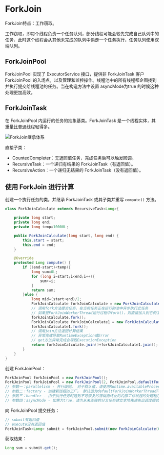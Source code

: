 # ForkJoin

ForkJoin特点：工作窃取。

工作窃取，即每个线程负责一个任务队列，部分线程可能会较先完成自己队列中的任务，此时这个线程会从其他未完成的队列中偷走一个任务执行，任务队列使用双端队列。

## ForkJoinPool

ForkJoinPool 实现了 ExecutorService 接口，提供非 ForkJoinTask 客户 ForkJoinPool 的入场点，以及管理和监控操作。线程池中的所有线程都企图找到并执行提交给线程池的任务。当在构造方法中设置 asyncMode为true 的时候这种处理更加高效。

## ForkJoinTask

在 ForkJoinPool 内运行的任务的抽象基类。ForkJoinTask 是一个线程实体，其重量比普通线程轻得多。

![ForkJoin继承体系](/多线程/ForkJoinPool继承体系.png)

直接子类：

- CountedCompleter：无返回值任务，完成任务后可以触发回调。
- RecursiveTask：一个递归有结果的 ForkJoinTask（有返回值）。
- RecursiveAction：一个递归无结果的 ForkJoinTask（没有返回值）。

## 使用 ForkJoin 进行计算

创建一个执行任务的类，并继承 ForkJoinTask 或其子类并重写 `compute()` 方法。

```java
class ForkJoinCalculate extends RecursiveTask<Long>{

    private long start;
    private long end;
    private long temp=10000L;

    public ForkJoinCalculate(long start, long end) {
        this.start = start;
        this.end = end;
    }

    @Override
    protected Long compute() {
        if ((end-start)<temp){
            long sum=0L;
            for (long i=start;i<end;i++){
                sum+=i;
            }
            return sum;
        }else {
            long mid=(start+end)/2;
            ForkJoinCalculate forkJoinCalculate = new ForkJoinCalculate(start, mid);
            // 调用fork方法提交任务，在当前任务正在运行的池中异步执行此任务
            // 如果是ForkJoinWorkerThread运行过程中fork()，则直接加入到它的工作队列中，否则，重新提交任务。(见ForkJoinWorkerThread)
            forkJoinCalculate.fork();
            ForkJoinCalculate forkJoinCalculate1 = new ForkJoinCalculate(mid, end);
            forkJoinCalculate1.fork();
            // 调用join方法返回计算结果
            // 异常完成导致RuntimeException或Error
            // get方法异常完成会导致ExecutionException
            return forkJoinCalculate.join()+forkJoinCalculate1.join();
        }
    }
}
```

创建 ForkJoinPool：

```java
ForkJoinPool forkJoinPool = new ForkJoinPool();
ForkJoinPool forkJoinPool = new ForkJoinPool(2, ForkJoinPool.defaultForkJoinWorkerThreadFactory, null, true);
// 参数一：parallelism - 并行级别。 对于默认值，请使用Runtime.availableProcessors()
// 参数二：factory - 创建新线程的工厂。 默认值为defaultForkJoinWorkerThreadFactory 。
// 参数三：handler - 由于执行任务时遇到不可恢复的错误而终止的内部工作线程的处理程序。 默认值为null 。
// 参数四：asyncMode - 如果为true，请为从未连接的分叉任务建立本地先进先出调度模式。 在工作线程仅处理事件式异步任务的应用程序中，此模式可能比默认的基于本地堆栈的模式更合适。 默认值为false 。
```

向 ForkJoinPool 提交任务：

```java
// submit有返回值
// execute没有返回值
ForkJoinTask<Long> submit = forkJoinPool.submit(new ForkJoinCalculate(0L,100_0000_0000L));
```

获取结果：

```java
Long sum = submit.get();
```
